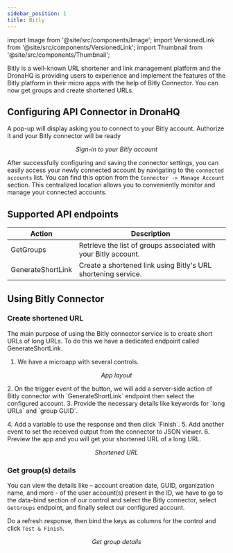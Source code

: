 ```yaml
---
sidebar_position: 1
title: Bitly
---
```


import Image from '@site/src/components/Image';
import VersionedLink from '@site/src/components/VersionedLink';
import Thumbnail from '@site/src/components/Thumbnail';


Bitly is a well-known URL shortener and link management platform and the DronaHQ is providing users to experience and implement the features of the Bitly platform in their micro apps with the help of Bitly Connector. You can now get groups and create shortened URLs.

## Configuring API Connector in DronaHQ
 
A pop-up will display asking you to connect to your Bitly account. Authorize it and your Bitly connector will be ready


<figure>
  <Thumbnail src="/img/reference/connectors/bitly/signin.png" alt="Sign-in to your Bitly account" />
  <figcaption align = "center"><i>Sign-in to your Bitly account</i></figcaption>
</figure>


After successfully configuring and saving the connector settings, you can easily access your newly connected account by navigating to the `connected accounts` list. You can find this option from the `Connector -> Manage Account` section. This centralized location allows you to conveniently monitor and manage your connected accounts.

## Supported API endpoints

| Action            | Description                                                                                       |
|---------------------|---------------------------------------------------------------------------------------------------|
| GetGroups           | Retrieve the list of groups associated with your Bitly account.                                 |
| GenerateShortLink   | Create a shortened link using Bitly's URL shortening service.                                    |

## Using Bitly Connector

### Create shortened URL

The main purpose of using the Bitly connector service is to create short URLs of long URLs. To do this we have a dedicated endpoint called GenerateShortLink.

1. We have a microapp with several controls.
<figure>
  <Thumbnail src="/img/reference/connectors/bitly/app.png" alt="App layout" />
  <figcaption align = "center"><i>App layout</i></figcaption>
</figure>
2. On the trigger event of the button, we will add a server-side action of Bitly connector with `GenerateShortLink` endpoint then select the configured account.
3. Provide the necessary details like keywords for `long URLs` and `group GUID`.
<figure>
  <Thumbnail src="/img/reference/connectors/bitly/config.jpeg" alt="Config" />
</figure>
4. Add a variable to use the response and then click `Finish`.
5. Add another event to set the received output from the connector to JSON viewer.
6. Preview the app and you will get your shortened URL of a long URL.
<figure>
  <Thumbnail src="/img/reference/connectors/bitly/short.png" alt="Shortened URL" />
  <figcaption align = "center"><i>Shortened URL</i></figcaption>
</figure>

### Get group(s) details

You can view the details like – account creation date, GUID, organization name, and more - of the user account(s) present in the ID, we have to go to the data-bind section of our control and select the Bitly connector, select `GetGroups` endpoint, and finally select our configured account.

Do a refresh response, then bind the keys as columns for the control and click `Test & Finish`.

<figure>
  <Thumbnail src="/img/reference/connectors/bitly/getgroup.png" alt="Get group details" />
  <figcaption align = "center"><i>Get group details</i></figcaption>
</figure>